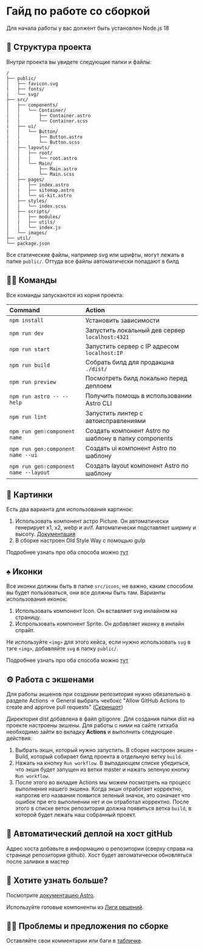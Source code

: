 # Гайд по работе со сборкой

Для начала работы у вас должент быть установлен Node.js 18

## 🚀 Структура проекта

Внутри проекта вы увидете следующие папки и файлы:

```text
/
├── public/
│   ├── favicon.svg
|   ├── fonts/
|   └── svg/
├── src/
│   ├── components/
│   │   └── Container/
|   |       ├── Container.astro
|   |       └── Container.scss
|   ├── ui/
|   │   └── Button/
|   |       ├── Button.astro
|   |       └── Button.scss
│   ├── layouts/
│   │   ├── root/
|   |   |   └── root.astro
│   │   └── Main/
|   |       ├── Main.astro
|   |       └── Main.scss
│   ├── pages/
│   |   ├── index.astro
│   |   ├── sitemap.astro
│   |   └── ui-kit.astro
│   ├── styles/
│   |   └── index.scss
│   ├── scripts/
│   |   ├── modules/
│   |   ├── utils/
│   |   └── index.js
│   └── images/
├── util/
└── package.json
```

Все статические файлы, например svg или шрифты, могут лежать в папке `public/`. Оттуда все файлы автоматически попадают в билд


## 🐱‍💻 Команды

Все команды запускаются из корня проекта:

| Command                               | Action                                                |
| :-------------------------------------| :-----------------------------------------------------|
| `npm install`                         | Установить зависимости                                |
| `npm run dev`                         | Запустить локальный дев сервер `localhost:4321`       |
| `npm run start`                       | Запустить сервер c IP адресом  `localhost:IP`         |
| `npm run build`                       | Собрать билд для продакшна `./dist/`                  |
| `npm run preview`                     | Посмотреть билд локально перед деплоем                |
| `npm run astro -- --help`             | Получить помощь в использовании Astro CLI             |
| `npm run lint`                        | Запустить линтер с автоисправлениями                  |
| `npm run gen:component name`          | Создать компонент Astro по шаблону в папку components |
| `npm run gen:component name --ui`     | Создать ui компонент Astro по шаблону                 |
| `npm run gen:component name --layout` | Создать layout компонент Astro по шаблону             |


## 🎴 Картинки

Есть два варианта для использования картинок:
1. Использовать компонент астро Picture. Он автоматически генерирует х1, х2, webp и avif. Автоматически подставляет ширину и высоту. [Документация](https://docs.astro.build/en/guides/images/)
2. В сборке настроен Old Style Way с помощью gulp

Подробнее узнать про оба способа можно [тут](https://www.notion.so/htmlacademy/Astro-50fe7c016ce243579dd95d8c9b074b39?pvs=4#9806ce3fbbc745d2aca85bb60904fecc)

## ♠️ Иконки

Все иконки должны быть в папке `src/icons`, не важно, каким способом вы будет пользоваться, они все должны быть там.
Варианты использования иконок:
1. Использовать компонент Icon. Он вставляет svg инлайном на страницу.
2. Испрользовать компонент Sprite. Он добавляет иконку в инлайн спрайт.

Не используйте `<img>` для этого кейса, если нужно использовать `svg` в тэге `<img>`, добавляйте `svg` в папку `public/`.

Подробнее узнать про оба способа можно [тут](https://www.npmjs.com/package/astro-icon)

## ⚙ Работа с экшенами
Для работы экшенов при создании репозитория нужно обязательно в разделе Actions -> General выбрать чекбокс "Allow GitHub Actions to create and approve pull requests" ([Скриншот](https://cln.sh/v99g2JdV))

Директория dist добавлена в файл gitigonre. Для создания папки dist на проекте настроены экшены.
Для работы с ними на сайте гитхаба необходимо зайти во вкладку **********************************Actions********************************** и выполнить следующие действия:
1. Выбрать экшн, который нужно запустить. В сборке настроен экшен - Build, который собирает билд проекта в отдельную ветку `build`.
2. Нажать на кнопку `Run workflow`. В выпадающем списке убедиться, что экшн будет запущен из ветки master и нажать зеленую кнопку `Run workflow`.
3. После этого во вкладке Actions мы можем посмотреть на процесс выполнения нашего экшена. Когда экшн отработает корректно, напротив его названия появится зеленый значок, это означает что ошибок при его выполнении нет и он отработал корректно. После этого в списке веток репозитория должна появиться ветка `build`, в которой будет лежать наш собранный проект.

## 🤖 Автоматический деплой на хост gitHub 
Адрес хоста добавьте в информацию о репозитории (сверху справа на странице репозитория github).
Хост будет автоматически обновляться после заливки в мастер

## 👀 Хотите узнать больше?

Посмотрите [документацию Astro](https://docs.astro.build).

Используйте готовые компоненты из [Лиги решений](http://htmlonelove.top/liga-reshare/).

## 🐱‍🐉 Проблемы и предложения по сборке
Оставляйте свои комментарии или баги в [табличке](https://www.notion.so/htmlacademy/6e531e7c51d44570853b613d9d15c7d6).

